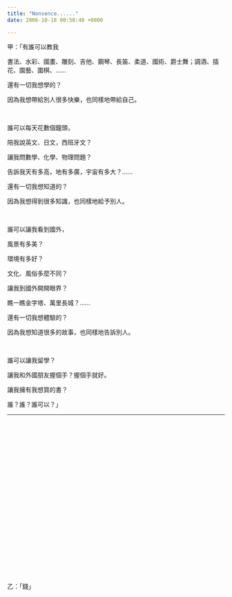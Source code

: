 ```yaml
---
title: "Nonsence......"
date: 2006-10-18 00:50:40 +0800

---
```




甲：「有誰可以教我



書法、水彩、國畫、雕刻、吉他、鋼琴、長笛、柔道、國術、爵士舞；調酒、插花、園藝、圍棋、......



還有一切我想學的？



因為我想帶給別人很多快樂，也同樣地帶給自己。



 









誰可以每天花數個鐘頭，



陪我說英文、日文，西班牙文？



讓我問數學、化學、物理問題？



告訴我天有多高，地有多廣，宇宙有多大？......



還有一切我想知道的？



因為我想得到很多知識，也同樣地給予別人。



 











誰可以讓我看到國外，



風景有多美？



環境有多好？



文化、風俗多麼不同？



讓我到國外開開眼界？



瞧一瞧金字塔、萬里長城？......



還有一切我想體驗的？



因為我想知道很多的故事，也同樣地告訴別人。



 







誰可以讓我留學？



讓我和外國朋友握個手？握個手就好。



讓我擁有我想買的書？



誰？誰？誰可以？」





<hr />



 



 



 



 



 



 



 



 



 



 



 



 





























乙：「錢」


